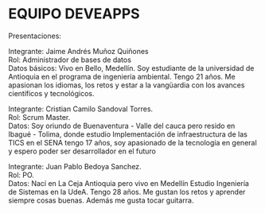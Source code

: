 # EQUIPO DEVEAPPS

Presentaciones:

Integrante: Jaime Andrés Muñoz Quiñones<br>
Rol: Administrador de bases de datos<br>
Datos básicos: Vivo en Bello, Medellín. Soy estudiante de la universidad de Antioquia
en el programa de ingeniería ambiental. Tengo 21 años. Me apasionan los idiomas, los retos
y estar a la vangüardia con los avances científicos y tecnológicos.

Integrante: Cristian Camilo Sandoval Torres.<br>
Rol: Scrum Master.<br>
Datos: Soy oriundo de Buenaventura - Valle del cauca pero resido en Ibagué - Tolima, donde 
estudio Implementación de infraestructura de las TICS en el SENA tengo 17 años, soy apasionado de 
la tecnología en general y espero poder ser desarrollador en el futuro

Integrante: Juan Pablo Bedoya Sanchez.<br>
Rol: PO.<br>
Datos: Nací en La Ceja Antioquia pero vivo en Medellín
Estudio Ingeniería de Sistemas en la UdeA.  Tengo 28 años.
Me gustan los retos y aprender siempre cosas buenas. Además me gusta tocar guitarra.
